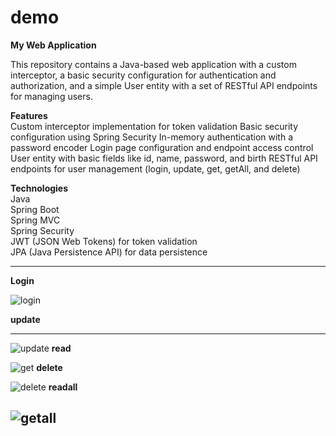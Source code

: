 # demo
**My Web Application**  

This repository contains a Java-based web application with a custom interceptor, a basic security configuration for authentication and authorization, and a simple User entity with a set of RESTful API endpoints for managing users.

**Features**  
Custom interceptor implementation for token validation
Basic security configuration using Spring Security
In-memory authentication with a password encoder
Login page configuration and endpoint access control
User entity with basic fields like id, name, password, and birth
RESTful API endpoints for user management (login, update, get, getAll, and delete)  

**Technologies**  
Java  
Spring Boot  
Spring MVC  
Spring Security  
JWT (JSON Web Tokens) for token validation   
JPA (Java Persistence API) for data persistence  

--- 

**Login**  

![login](https://user-images.githubusercontent.com/127776981/234065511-470596d5-74a5-4ec8-9bd5-083d65476097.png)

**update**
*** 
![update](https://user-images.githubusercontent.com/127776981/234065617-55b0475d-c0b3-4b9e-aa05-18458b5b4f98.png)
**read**

![get](https://user-images.githubusercontent.com/127776981/234065661-ffa72ac3-72d0-4b6b-ab0d-75f13cc0caf6.png)
**delete**

![delete](https://user-images.githubusercontent.com/127776981/234065733-b517c7bf-ab66-4287-a71e-962d723ad5f0.png)
**readall**

![getall](https://user-images.githubusercontent.com/127776981/234066250-0e73b716-2988-43f8-a949-713ba4f562f3.png)
---
